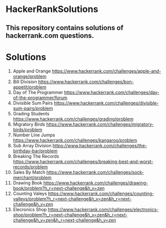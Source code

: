 # HackerRankSolutions

## This repository contains solutions of **hackerrank.com** questions.

# Solutions
1. Apple and Orange https://www.hackerrank.com/challenges/apple-and-orange/problem 
2. Bill Division https://www.hackerrank.com/challenges/bon-appetit/problem
3. Day of The Programmer https://www.hackerrank.com/challenges/day-of-the-programmer/forum
4. Divisible Sum Pairs https://www.hackerrank.com/challenges/divisible-sum-pairs/problem
5. Grading Students https://www.hackerrank.com/challenges/grading/problem
6. Migratory Birds https://www.hackerrank.com/challenges/migratory-birds/problem
7. Number Line Jumps https://www.hackerrank.com/challenges/kangaroo/problem
8. Sub Array Division https://www.hackerrank.com/challenges/the-birthday-bar/problem
9. Breaking The Records https://www.hackerrank.com/challenges/breaking-best-and-worst-records/problem
9. Sales By Match https://www.hackerrank.com/challenges/sock-merchant/problem
10. Drawing Book https://www.hackerrank.com/challenges/drawing-book/problem?h_r=next-challenge&h_v=zen
11. Counting Valeys https://www.hackerrank.com/challenges/counting-valleys/problem?h_r=next-challenge&h_v=zen&h_r=next-challenge&h_v=zen
11. Elecronics Shop https://www.hackerrank.com/challenges/electronics-shop/problem?h_r=next-challenge&h_v=zen&h_r=next-challenge&h_v=zen&h_r=next-challenge&h_v=zen